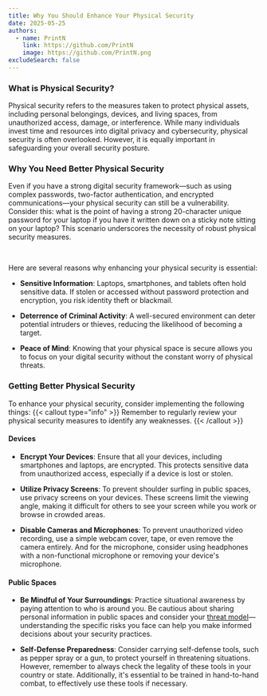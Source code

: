 ```yaml
---
title: Why You Should Enhance Your Physical Security
date: 2025-05-25
authors:
  - name: PrintN
    link: https://github.com/PrintN
    image: https://github.com/PrintN.png
excludeSearch: false
---
```

### What is Physical Security?
Physical security refers to the measures taken to protect physical assets, including personal belongings, devices, and living spaces, from unauthorized access, damage, or interference. While many individuals invest time and resources into digital privacy and cybersecurity, physical security is often overlooked. However, it is equally important in safeguarding your overall security posture.

### Why You Need Better Physical Security
Even if you have a strong digital security framework—such as using complex passwords, two-factor authentication, and encrypted communications—your physical security can still be a vulnerability. Consider this: what is the point of having a strong 20-character unique password for your laptop if you have it written down on a sticky note sitting on your laptop? This scenario underscores the necessity of robust physical security measures.

<br>

Here are several reasons why enhancing your physical security is essential:
- **Sensitive Information**: Laptops, smartphones, and tablets often hold sensitive data. If stolen or accessed without password protection and encryption, you risk identity theft or blackmail.

- **Deterrence of Criminal Activity**: A well-secured environment can deter potential intruders or thieves, reducing the likelihood of becoming a target.

- **Peace of Mind**: Knowing that your physical space is secure allows you to focus on your digital security without the constant worry of physical threats.

### Getting Better Physical Security
To enhance your physical security, consider implementing the following things:
{{< callout type="info" >}}
  Remember to regularly review your physical security measures to identify any weaknesses.
{{< /callout >}}

#### Devices
- **Encrypt Your Devices**: Ensure that all your devices, including smartphones and laptops, are encrypted. This protects sensitive data from unauthorized access, especially if a device is lost or stolen.

- **Utilize Privacy Screens**: To prevent shoulder surfing in public spaces, use privacy screens on your devices. These screens limit the viewing angle, making it difficult for others to see your screen while you work or browse in crowded areas.

- **Disable Cameras and Microphones**: To prevent unauthorized video recording, use a simple webcam cover, tape, or even remove the camera entirely. And for the microphone, consider using headphones with a non-functional microphone or removing your device's microphone.

#### Public Spaces
- **Be Mindful of Your Surroundings**: Practice situational awareness by paying attention to who is around you. Be cautious about sharing personal information in public spaces and consider your [threat model](/articles/how-to-find-a-threat-model-that-suits-you)—understanding the specific risks you face can help you make informed decisions about your security practices.

- **Self-Defense Preparedness**: Consider carrying self-defense tools, such as pepper spray or a gun, to protect yourself in threatening situations. However, remember to always check the legality of these tools in your country or state. Additionally, it's essential to be trained in hand-to-hand combat, to effectively use these tools if necessary.